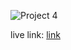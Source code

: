 



![Project 4](./Real%20Estate%20-%20Desktop.png)

live link:
[link](https://nimble-sorbet-6dd802.netlify.app/)